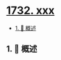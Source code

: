 # [1732. xxx](https://github.com/Tdahuyou/TNotes.leetcode/tree/main/notes/1732.%20xxx)

<!-- region:toc -->

- [1. 📝 概述](#1--概述)

<!-- endregion:toc -->

## 1. 📝 概述
